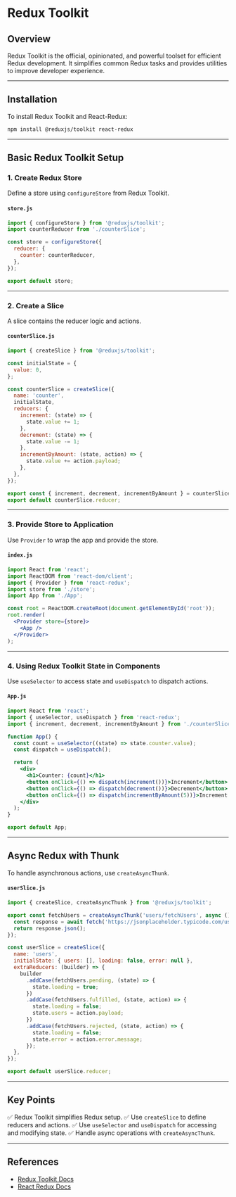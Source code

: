 # Redux Toolkit

## Overview
Redux Toolkit is the official, opinionated, and powerful toolset for efficient Redux development. It simplifies common Redux tasks and provides utilities to improve developer experience.

---

## Installation
To install Redux Toolkit and React-Redux:
```sh
npm install @reduxjs/toolkit react-redux
```

---

## Basic Redux Toolkit Setup
### 1. Create Redux Store
Define a store using `configureStore` from Redux Toolkit.

#### `store.js`
```jsx
import { configureStore } from '@reduxjs/toolkit';
import counterReducer from './counterSlice';

const store = configureStore({
  reducer: {
    counter: counterReducer,
  },
});

export default store;
```

---

### 2. Create a Slice
A slice contains the reducer logic and actions.

#### `counterSlice.js`
```jsx
import { createSlice } from '@reduxjs/toolkit';

const initialState = {
  value: 0,
};

const counterSlice = createSlice({
  name: 'counter',
  initialState,
  reducers: {
    increment: (state) => {
      state.value += 1;
    },
    decrement: (state) => {
      state.value -= 1;
    },
    incrementByAmount: (state, action) => {
      state.value += action.payload;
    },
  },
});

export const { increment, decrement, incrementByAmount } = counterSlice.actions;
export default counterSlice.reducer;
```

---

### 3. Provide Store to Application
Use `Provider` to wrap the app and provide the store.

#### `index.js`
```jsx
import React from 'react';
import ReactDOM from 'react-dom/client';
import { Provider } from 'react-redux';
import store from './store';
import App from './App';

const root = ReactDOM.createRoot(document.getElementById('root'));
root.render(
  <Provider store={store}>
    <App />
  </Provider>
);
```

---

### 4. Using Redux Toolkit State in Components
Use `useSelector` to access state and `useDispatch` to dispatch actions.

#### `App.js`
```jsx
import React from 'react';
import { useSelector, useDispatch } from 'react-redux';
import { increment, decrement, incrementByAmount } from './counterSlice';

function App() {
  const count = useSelector((state) => state.counter.value);
  const dispatch = useDispatch();

  return (
    <div>
      <h1>Counter: {count}</h1>
      <button onClick={() => dispatch(increment())}>Increment</button>
      <button onClick={() => dispatch(decrement())}>Decrement</button>
      <button onClick={() => dispatch(incrementByAmount(5))}>Increment by 5</button>
    </div>
  );
}

export default App;
```

---

## Async Redux with Thunk
To handle asynchronous actions, use `createAsyncThunk`.

#### `userSlice.js`
```jsx
import { createSlice, createAsyncThunk } from '@reduxjs/toolkit';

export const fetchUsers = createAsyncThunk('users/fetchUsers', async () => {
  const response = await fetch('https://jsonplaceholder.typicode.com/users');
  return response.json();
});

const userSlice = createSlice({
  name: 'users',
  initialState: { users: [], loading: false, error: null },
  extraReducers: (builder) => {
    builder
      .addCase(fetchUsers.pending, (state) => {
        state.loading = true;
      })
      .addCase(fetchUsers.fulfilled, (state, action) => {
        state.loading = false;
        state.users = action.payload;
      })
      .addCase(fetchUsers.rejected, (state, action) => {
        state.loading = false;
        state.error = action.error.message;
      });
  },
});

export default userSlice.reducer;
```

---

## Key Points
✅ Redux Toolkit simplifies Redux setup.
✅ Use `createSlice` to define reducers and actions.
✅ Use `useSelector` and `useDispatch` for accessing and modifying state.
✅ Handle async operations with `createAsyncThunk`.

---

## References
- [Redux Toolkit Docs](https://redux-toolkit.js.org/)
- [React Redux Docs](https://react-redux.js.org/)

